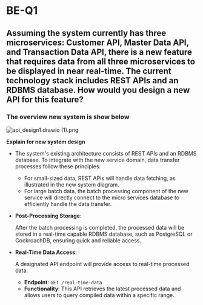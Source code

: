 # BE-Q1

## **Assuming the system currently has three microservices: Customer API, Master Data API, and Transaction Data API, there is a new feature that requires data from all three microservices to be displayed in near real-time. The current technology stack includes REST APIs and an RDBMS database. How would you design a new API for this feature?**

### **The overview new system is show below**

![api_design1.drawio (1).png](BE-Q1%2015a9a2f3e6ba80309571f42faca2e3d9/api_design1.drawio_(1).png)

**Explain for new system design**

- The system's existing architecture consists of REST APIs and an RDBMS database. To integrate with the new service domain, data transfer processes follow these principles:
    - For small-sized data, REST APIs will handle data fetching, as illustrated in the new system diagram.
    - For large batch data, the batch processing component of the new service will directly connect to the micro services database to efficiently handle the data transfer.
- **Post-Processing Storage**:
    
    After the batch processing is completed, the processed data will be stored in a real-time capable RDBMS database, such as PostgreSQL or CockroachDB, ensuring quick and reliable access.
    
- **Real-Time Data Access**:
    
    A designated API endpoint will provide access to real-time processed data:
    
    - **Endpoint**: `GET /real-time-data`
    - **Functionality**: This API retrieves the latest processed data and allows users to query compiled data within a specific range.